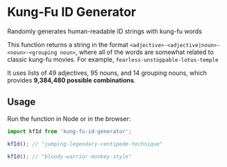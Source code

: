 # Kung-Fu ID Generator

Randomly generates human-readable ID strings with kung-fu words

This function returns a string in the format `<adjective>-<adjective|noun>-<noun>-<grouping noun>`, where all of the words are somewhat related to classic kung-fu movies. For example, `fearless-unstoppable-lotus-temple`

It uses lists of 49 adjectives, 95 nouns, and 14 grouping nouns, which provides **9,384,480 possible combinations**.

## Usage

Run the function in Node or in the browser:

```javascript
import kfId from 'kung-fu-id-generator';

kfId(); // "jumping-legendary-centipede-technique"

kfId(); // "bloody-warrior-monkey-style"
```

